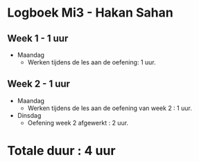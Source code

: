 # Logboek Mi3 - Hakan Sahan
## Week 1 - 1 uur
* Maandag
	* Werken tijdens de les 
aan de oefening: 1 uur. 

## Week 2 - 1 uur
* Maandag
	* Werken tijdens de les 
aan de oefening van week 2 : 1 uur. 
* Dinsdag
	* Oefening week 2 afgewerkt : 2 uur.
# Totale duur : 4 uur